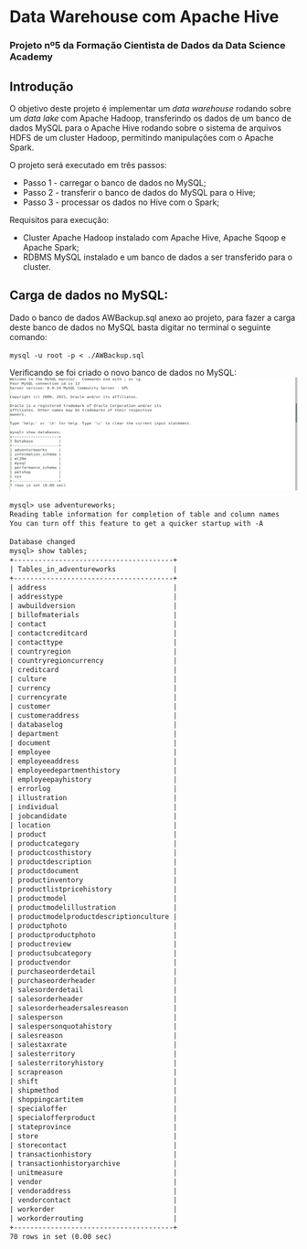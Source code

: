 # Data Warehouse com Apache Hive
### Projeto nº5 da Formação Cientista de Dados da Data Science Academy

## Introdução

O objetivo deste projeto é implementar um *data warehouse* rodando sobre um *data lake* com Apache Hadoop, transferindo os dados de um banco de dados MySQL para o Apache Hive rodando sobre o sistema de arquivos HDFS de um cluster Hadoop, permitindo manipulações com o Apache Spark.

O projeto será executado em três passos:
- Passo 1 - carregar o banco de dados no MySQL;
- Passo 2 - transferir o banco de dados do MySQL para o Hive;
- Passo 3 - processar os dados no Hive com o Spark;

Requisitos para execução:
- Cluster Apache Hadoop instalado com Apache Hive, Apache Sqoop e Apache Spark;
- RDBMS MySQL instalado e um banco de dados a ser transferido para o cluster.

## Carga de dados no MySQL:

Dado o banco de dados AWBackup.sql anexo ao projeto, para fazer a carga deste banco de dados no MySQL basta digitar no terminal o seguinte comando:

`mysql -u root -p < ./AWBackup.sql`

Verificando se foi criado o novo banco de dados no MySQL:
![Figura 1](./img/fig_1.png)

```
mysql> use adventureworks;
Reading table information for completion of table and column names
You can turn off this feature to get a quicker startup with -A

Database changed
mysql> show tables;
+---------------------------------------+
| Tables_in_adventureworks              |
+---------------------------------------+
| address                               |
| addresstype                           |
| awbuildversion                        |
| billofmaterials                       |
| contact                               |
| contactcreditcard                     |
| contacttype                           |
| countryregion                         |
| countryregioncurrency                 |
| creditcard                            |
| culture                               |
| currency                              |
| currencyrate                          |
| customer                              |
| customeraddress                       |
| databaselog                           |
| department                            |
| document                              |
| employee                              |
| employeeaddress                       |
| employeedepartmenthistory             |
| employeepayhistory                    |
| errorlog                              |
| illustration                          |
| individual                            |
| jobcandidate                          |
| location                              |
| product                               |
| productcategory                       |
| productcosthistory                    |
| productdescription                    |
| productdocument                       |
| productinventory                      |
| productlistpricehistory               |
| productmodel                          |
| productmodelillustration              |
| productmodelproductdescriptionculture |
| productphoto                          |
| productproductphoto                   |
| productreview                         |
| productsubcategory                    |
| productvendor                         |
| purchaseorderdetail                   |
| purchaseorderheader                   |
| salesorderdetail                      |
| salesorderheader                      |
| salesorderheadersalesreason           |
| salesperson                           |
| salespersonquotahistory               |
| salesreason                           |
| salestaxrate                          |
| salesterritory                        |
| salesterritoryhistory                 |
| scrapreason                           |
| shift                                 |
| shipmethod                            |
| shoppingcartitem                      |
| specialoffer                          |
| specialofferproduct                   |
| stateprovince                         |
| store                                 |
| storecontact                          |
| transactionhistory                    |
| transactionhistoryarchive             |
| unitmeasure                           |
| vendor                                |
| vendoraddress                         |
| vendorcontact                         |
| workorder                             |
| workorderrouting                      |
+---------------------------------------+
70 rows in set (0.00 sec)

```

